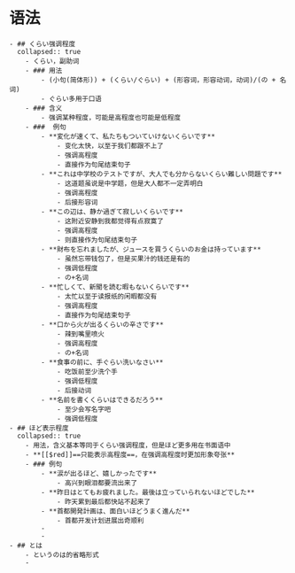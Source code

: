 # 语法
	- ## くらい强调程度
	  collapsed:: true
		- くらい，副助词
		- ### 用法
			- (小句(简体形)) + (くらい/ぐらい) + (形容词，形容动词，动词)/(の + 名词)
			- ぐらい多用于口语
		- ### 含义
			- 强调某种程度，可能是高程度也可能是低程度
		- ###  例句
			- **変化が速くて、私たちもついていけないくらいです**
				- 变化太快，以至于我们都跟不上了
				- 强调高程度
				- 直接作为句尾结束句子
			- **これは中学校のテストですが、大人でも分からないくらい難しい問題です**
				- 这道题虽说是中学题，但是大人都不一定弄明白
				- 强调高程度
				- 后接形容词
			- **この辺は、静か過ぎて寂しいくらいです**
				- 这附近安静到我都觉得有点寂寞了
				- 强调高程度
				- 则直接作为句尾结束句子
			- **財布を忘れましたが、ジュースを買うくらいのお金は持っています**
				- 虽然忘带钱包了，但是买果汁的钱还是有的
				- 强调低程度
				- の+名词
			- **忙しくて、新聞を読む暇もないくらいです**
				- 太忙以至于读报纸的闲暇都没有
				- 强调高程度
				- 直接作为句尾结束句子
			- **口から火が出るくらいの辛さです**
				- 辣到嘴里喷火
				- 强调高程度
				- の+名词
			- **食事の前に、手ぐらい洗いなさい**
				- 吃饭前至少洗个手
				- 强调低程度
				- 后接动词
			- **名前を書くくらいはできるだろう**
				- 至少会写名字吧
				- 强调低程度
	- ## ほど表示程度
	  collapsed:: true
		- 用法，含义基本等同于くらい强调程度，但是ほど更多用在书面语中
		- **[[$red]]==只能表示高程度==，在强调高程度时更加形象夸张**
		- ### 例句
			- **涙が出るほど、嬉しかったです**
				- 高兴到眼泪都要流出来了
			- **昨日はとてもお疲れました。最後は立っていられないほどでした**
				- 昨天累到最后都快站不起来了
			- **首都開発計画は、面白いほどうまく進んだ**
				- 首都开发计划进展出奇顺利
			-
			-
	- ## とは
		- というのは的省略形式
		-